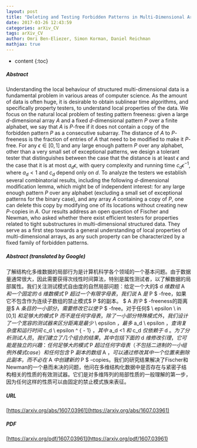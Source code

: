```yaml
---
layout: post
title: "Deleting and Testing Forbidden Patterns in Multi-Dimensional Arrays"
date: 2017-03-26 12:43:59
categories: arXiv_CV
tags: arXiv_CV
author: Omri Ben-Eliezer, Simon Korman, Daniel Reichman
mathjax: true
---
```


* content
{:toc}

##### Abstract
Understanding the local behaviour of structured multi-dimensional data is a fundamental problem in various areas of computer science. As the amount of data is often huge, it is desirable to obtain sublinear time algorithms, and specifically property testers, to understand local properties of the data. We focus on the natural local problem of testing pattern freeness: given a large $d$-dimensional array $A$ and a fixed $d$-dimensional pattern $P$ over a finite alphabet, we say that $A$ is $P$-free if it does not contain a copy of the forbidden pattern $P$ as a consecutive subarray. The distance of $A$ to $P$-freeness is the fraction of entries of $A$ that need to be modified to make it $P$-free. For any $\epsilon \in [0,1]$ and any large enough pattern $P$ over any alphabet, other than a very small set of exceptional patterns, we design a tolerant tester that distinguishes between the case that the distance is at least $\epsilon$ and the case that it is at most $a_d \epsilon$, with query complexity and running time $c_d \epsilon^{-1}$, where $a_d < 1$ and $c_d$ depend only on $d$. To analyze the testers we establish several combinatorial results, including the following $d$-dimensional modification lemma, which might be of independent interest: for any large enough pattern $P$ over any alphabet (excluding a small set of exceptional patterns for the binary case), and any array $A$ containing a copy of $P$, one can delete this copy by modifying one of its locations without creating new $P$-copies in $A$. Our results address an open question of Fischer and Newman, who asked whether there exist efficient testers for properties related to tight substructures in multi-dimensional structured data. They serve as a first step towards a general understanding of local properties of multi-dimensional arrays, as any such property can be characterized by a fixed family of forbidden patterns.

##### Abstract (translated by Google)
了解结构化多维数据的局部行为是计算机科学各个领域的一个基本问题。由于数据量通常很大，因此需要获得次线性时间算法，特别是属性测试者，以了解数据的局部属性。我们关注测试模式自由度的自然局部问题：给定一个大的$ d $维数组$ A $和一个固定的$ d $维数模式$ P $超过一个有限字母表，我们说$ A $是$ P $ -free，如果它不包含作为连续子数组的禁止模式$ P $的副本。 $ A $到$ P $ -freeness的距离是$ A $条目的一小部分，需要修改它以使$ P $ -free。对于任何$ \ epsilon \ in [0,1] $和足够大的模式$ P $而不是任何字母表，除了一小部分特殊模式外，我们设计了一个宽容的测试器来区分距离是最少$ \ epsilon $，最多$ a_d \ epsilon $，查询复杂度和运行时间$ c_d \ epsilon ^ { -  1} $，其中$ a_d <1 $和$ c_d $仅依赖于$ d $。为了分析测试人员，我们建立了几个组合的结果，其中包括下面的$ d $维修改引理，它可能是独立的兴趣：任何足够大的模式$ P $超过任何字母表（不包括二进制的一小组例外模式case）和任何包含$ P $副本的数组$ A $，可以通过修改其中一个位置来删除此副本，而不必在$ A $中创建新的$ P $ -copies。我们的研究结果解决了Fischer和Newman的一个悬而未决的问题，他问在多维结构化数据中是否存在与紧密子结构相关的性质的有效测试器。它们是对多维阵列的局部性质的一般理解的第一步，因为任何这样的性质可以由固定的禁止模式族来表征。

##### URL
[https://arxiv.org/abs/1607.03961](https://arxiv.org/abs/1607.03961)

##### PDF
[https://arxiv.org/pdf/1607.03961](https://arxiv.org/pdf/1607.03961)

